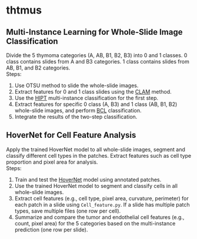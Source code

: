 # thtmus

## Multi-Instance Learning for Whole-Slide Image Classification
Divide the 5 thymoma categories (A, AB, B1, B2, B3) into 0 and 1 classes. 0 class contains slides from A and B3 categories. 1 class contains slides from AB, B1, and B2 categories.  
Steps:  
1. Use OTSU method to slide the whole-slide images.
2. Extract features for 0 and 1 class slides using the [CLAM](https://github.com/mahmoodlab/CLAM.git) method. 
3. Use the [HIPT](https://github.com/mahmoodlab/HIPT.git) multi-instance classification for the first step. 
4. Extract features for specific 0 class (A, B3) and 1 class (AB, B1, B2) whole-slide images, and perform [BCL](https://github.com/Zero-We/BCL.git) classification.
5. Integrate the results of the two-step classification.  
  
## HoverNet for Cell Feature Analysis
Apply the trained HoverNet model to all whole-slide images, segment and classify different cell types in the patches. Extract features such as cell type proportion and pixel area for analysis.  
Steps:
1. Train and test the [HoverNet](https://github.com/vqdang/hover_net.git) model using annotated patches. 
2. Use the trained HoverNet model to segment and classify cells in all whole-slide images.
3. Extract cell features (e.g., cell type, pixel area, curvature, perimeter) for each patch in a slide using `Cell_feature.py`. If a slide has multiple patch types, save multiple files (one row per cell).
4. Summarize and compare the tumor and endothelial cell features (e.g., count, pixel area) for the 5 categories based on the multi-instance prediction (one row per slide).
